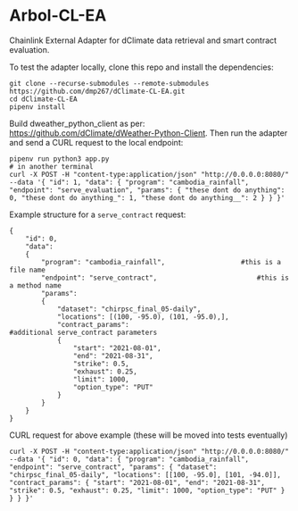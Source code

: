 # Arbol-CL-EA
Chainlink External Adapter for dClimate data retrieval and smart contract evaluation.

To test the adapter locally, clone this repo and install the dependencies:
```
git clone --recurse-submodules --remote-submodules https://github.com/dmp267/dClimate-CL-EA.git
cd dClimate-CL-EA
pipenv install
```
Build dweather_python_client as per: https://github.com/dClimate/dWeather-Python-Client.
Then run the adapter and send a CURL request to the local endpoint:
```
pipenv run python3 app.py
# in another terminal
curl -X POST -H "content-type:application/json" "http://0.0.0.0:8080/" --data '{ "id": 1, "data": { "program": "cambodia_rainfall", "endpoint": "serve_evaluation", "params": { "these dont do anything": 0, "these dont do anything_": 1, "these dont do anything__": 2 } } }'
```
Example structure for a ```serve_contract``` request:
```
{
    "id": 0,
    "data":
    {
        "program": "cambodia_rainfall",                   #this is a file name
        "endpoint": "serve_contract",                         #this is a method name
        "params":
        {
            "dataset": "chirpsc_final_05-daily",
            "locations": [(100, -95.0), (101, -95.0),],
            "contract_params":                                #additional serve_contract parameters
            {
                "start": "2021-08-01",
                "end": "2021-08-31",
                "strike": 0.5,
                "exhaust": 0.25,
                "limit": 1000,
                "option_type": "PUT"
            }
        }
    }
}
```
CURL request for above example (these will be moved into tests eventually)
```
curl -X POST -H "content-type:application/json" "http://0.0.0.0:8080/" --data '{ "id": 0, "data": { "program": "cambodia_rainfall", "endpoint": "serve_contract", "params": { "dataset": "chirpsc_final_05-daily", "locations": [[100, -95.0], [101, -94.0]], "contract_params": { "start": "2021-08-01", "end": "2021-08-31", "strike": 0.5, "exhaust": 0.25, "limit": 1000, "option_type": "PUT" } } } }'
```
